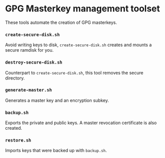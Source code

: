 # GPG Masterkey management toolset #

These tools automate the creation of GPG masterkeys.

### `create-secure-disk.sh` ###

Avoid writing keys to disk, `create-secure-disk.sh` creates
and mounts a secure ramdisk for you.

### `destroy-secure-disk.sh` ###

Counterpart to `create-secure-disk.sh`, this tool removes
the secure directory.

### `generate-master.sh` ###

Generates a master key and an encryption subkey.

### `backup.sh` ###

Exports the private and public keys.
A master revocation certificate is also created.

### `restore.sh` ###

Imports keys that were backed up with `backup.sh`.
